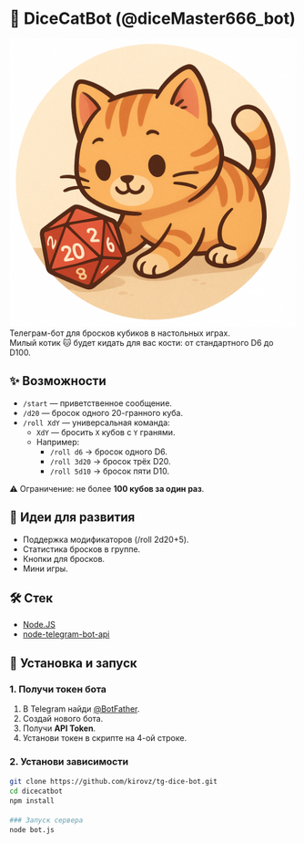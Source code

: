 # 🎲 DiceCatBot (@diceMaster666_bot)
![Avatar](img/GPT-cat-d20.png)
Телеграм-бот для бросков кубиков в настольных играх.  
Милый котик 🐱 будет кидать для вас кости: от стандартного D6 до D100. 

## ✨ Возможности
- `/start` — приветственное сообщение.  
- `/d20` — бросок одного 20-гранного куба.  
- `/roll XdY` — универсальная команда:  
  - `XdY` — бросить `X` кубов с `Y` гранями.  
  - Например:  
    - `/roll d6` → бросок одного D6.  
    - `/roll 3d20` → бросок трёх D20.  
    - `/roll 5d10` → бросок пяти D10.  

⚠️ Ограничение: не более **100 кубов за один раз**.

## 📌 Идеи для развития
- Поддержка модификаторов (/roll 2d20+5).
- Статистика бросков в группе.
- Кнопки для бросков.
- Мини игры.

## 🛠 Стек
- [Node.JS](https://nodejs.org/ "Node.JS") 
- [node-telegram-bot-api](https://github.com/yagop/node-telegram-bot-api "GIT") 

## 🚀 Установка и запуск

### 1. Получи токен бота
1. В Telegram найди [@BotFather](https://t.me/BotFather).  
2. Создай нового бота.
3. Получи **API Token**.
4. Установи токен в скрипте на 4-ой строке.

### 2. Установи зависимости
```bash
git clone https://github.com/kirovz/tg-dice-bot.git
cd dicecatbot
npm install

### Запуск сервера
node bot.js
